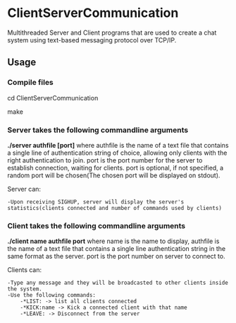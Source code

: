 # ClientServerCommunication
Multithreaded Server and Client programs that are used to create a chat system using text-based messaging protocol over TCP/IP.

## Usage

### Compile files
cd ClientServerCommunication

make

### Server takes the following commandline arguments

**./server authfile [port]** where authfile is the name of a text file that contains a single line of authentication string of choice, allowing only clients with the right authentication to join. port is the port number for the server to establish connection, waiting for clients. port is optional, if not specified, a random port will be chosen(The chosen port will be displayed on stdout).

Server can:

    -Upon receiving SIGHUP, server will display the server's statistics(clients connected and number of commands used by clients)

### Client takes the following commandline arguments

**./client name authfile port** where name is the name to display, authfile is the name of a text file that contains a single line authentication string in the same format as the server. port is the port number on server to connect to.

Clients can:

    -Type any message and they will be broadcasted to other clients inside the system.
    -Use the following commands:
        -*LIST: -> list all clients connected
        -*KICK:name -> Kick a connected client with that name  
        -*LEAVE: -> Disconnect from the server 






